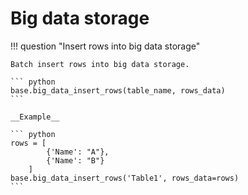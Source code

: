 # Big data storage

!!! question "Insert rows into big data storage"

    Batch insert rows into big data storage.

    ``` python
    base.big_data_insert_rows(table_name, rows_data)
    ```

    __Example__

    ``` python
    rows = [
            {'Name': "A"},
            {'Name': "B"}
        ]
    base.big_data_insert_rows('Table1', rows_data=rows)
    ```
